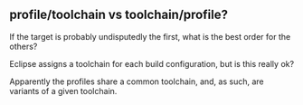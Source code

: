 ## profile/toolchain vs toolchain/profile?

If the target is probably undisputedly the first, what is the best order for the others?

Eclipse assigns a toolchain for each build configuration, but is this really ok?

Apparently the profiles share a common toolchain, and, as such, are variants of a given toolchain.

